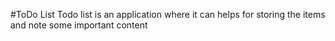 #ToDo List
Todo list is an application where it can helps for  storing the items and note  some important content
